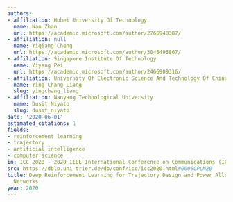 ```yaml
---
authors:
- affiliation: Hubei University Of Technology
  name: Nan Zhao
  url: https://academic.microsoft.com/author/2766948387/
- affiliation: null
  name: Yiqiang Cheng
  url: https://academic.microsoft.com/author/3045495867/
- affiliation: Singapore Institute Of Technology
  name: Yiyang Pei
  url: https://academic.microsoft.com/author/2466909316/
- affiliation: University Of Electronic Science And Technology Of China
  name: Ying-Chang Liang
  slug: yingchang_liang
- affiliation: Nanyang Technological University
  name: Dusit Niyato
  slug: dusit_niyato
date: '2020-06-01'
estimated_citations: 1
fields:
- reinforcement learning
- trajectory
- artificial intelligence
- computer science
in: ICC 2020 - 2020 IEEE International Conference on Communications (ICC)
src: https://dblp.uni-trier.de/db/conf/icc/icc2020.html#0006CPLN20
title: Deep Reinforcement Learning for Trajectory Design and Power Allocation in UAV
  Networks.
year: 2020
---
```

